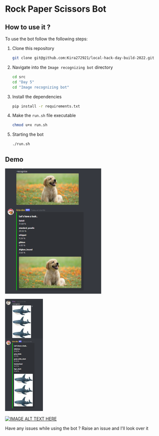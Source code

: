 # Rock Paper Scissors Bot

## How to use it ?

To use the bot follow the following steps:

1. Clone this repository

   ```bash
   git clone git@github.com:Kira272921/local-hack-day-build-2022.git
   ```

2. Navigate into the `Image recognizing bot` directory

   ```bash
   cd src
   cd "Day 5"
   cd "Image recognizing bot"
   ```

3. Install the dependencies

   ```bash
   pip install -r requirements.txt
   ```

4. Make the `run.sh` file executable

   ```bash
   chmod u+x run.sh
   ```

5. Starting the bot

   ```bash
   ./run.sh
   ```

## Demo

![](./images/demo/demo01.png)

![](./images/demo/demo02.png)

[![IMAGE ALT TEXT HERE](https://img.youtube.com/vi/MUkm8gzDNpM/0.jpg)](https://www.youtube.com/watch?v=MUkm8gzDNpM)

Have any issues while using the bot ? Raise an issue and I'll look over it
